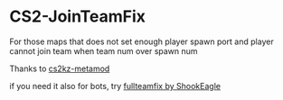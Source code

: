 # CS2-JoinTeamFix

For those maps that does not set enough player spawn port and player cannot join team when team num over spawn num

Thanks to [cs2kz-metamod](https://github.com/KZGlobalTeam/cs2kz-metamod)

if you need it also for bots, try [fullteamfix by ShookEagle](https://github.com/ShookEagle/CS2-FullTeamFix)
